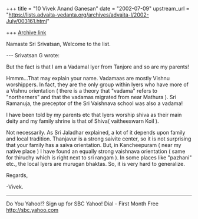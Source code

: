 +++
title = "10 Vivek Anand Ganesan"
date = "2002-07-09"
upstream_url = "https://lists.advaita-vedanta.org/archives/advaita-l/2002-July/003161.html"

+++
[Archive link](https://lists.advaita-vedanta.org/archives/advaita-l/2002-July/003161.html)

Namaste Sri Srivatsan,
  Welcome to the list.

--- Srivatsan G <srivatsang at HOTMAIL.COM> wrote:
<P>But the fact is that I am a Vadamal Iyer from Tanjore
and so are my parents!</P>
Hmmm...That may explain your name. Vadamaas are mostly
Vishnu worshippers.  In fact, they are the only group
within Iyers who have more of a Vishnu orientation ( there
is a theory that "vadama" refers to "northerners" and that
the vadamas migrated from near Mathura ).  Sri Ramanuja,
the preceptor of the Sri Vaishnava school was also a
vadama!

<P>I have been told by my parents etc that Iyers worship
shiva as their main deity and my family shrine is
that of Shiva( vaitheeswarn Koil ).</P>
Not necessarily. As Sri Jaladhar explained, a lot of it
depends upon family and local tradition. Thanjavur is a
strong saivite center, so it is not surprising that your
family has a saiva orientation. But, in Kancheepuram ( near
my native place ) I have found an equally strong vaishnava
orientation ( same for thiruchy which is right next to
sri rangam ).  In some places like "pazhani" etc., the
local Iyers are murugan bhaktas.  So, it is very hard to
generalize.

Regards,

-Vivek.


__________________________________________________
Do You Yahoo!?
Sign up for SBC Yahoo! Dial - First Month Free
http://sbc.yahoo.com

